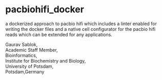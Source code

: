 # pacbiohifi_docker
a dockerized approach to pacbio hifi which includes a linter enabled for writing the docker files and a native cell configurator for the pacbio hifi reads which can be extended for any applications.

Gaurav Sablok, \
Academic Staff Member,\
Bioinformatics,\
Institute for Biochemistry and Biology,\
University of Potsdam,\
Potsdam,Germany
